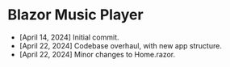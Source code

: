 # Blazor Music Player
- [April 14, 2024] Initial commit.
- [April 22, 2024] Codebase overhaul, with new app structure.
- [April 22, 2024] Minor changes to Home.razor.
